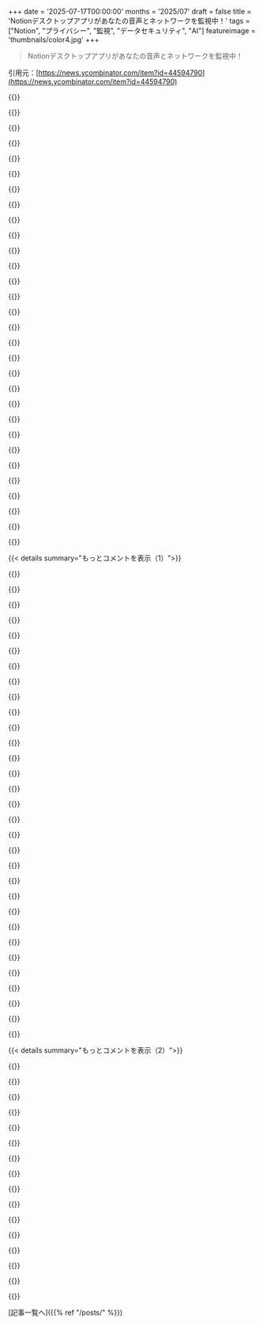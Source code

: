 +++
date = '2025-07-17T00:00:00'
months = '2025/07'
draft = false
title = 'Notionデスクトップアプリがあなたの音声とネットワークを監視中！'
tags = ["Notion", "プライバシー", "監視", "データセキュリティ", "AI"]
featureimage = 'thumbnails/color4.jpg'
+++

> Notionデスクトップアプリがあなたの音声とネットワークを監視中！

引用元：[https://news.ycombinator.com/item?id=44594790](https://news.ycombinator.com/item?id=44594790)




{{<matomeQuote body="Notionのデスクトップアプリが会議中に「AIミーティングノートを開始しますか？」って通知出すんだ。最初はGoogle Workspaceでカレンダー見てるのかと思ったけど、遅れて参加しても通知が来るから違うって気づいたよ。<br>Notionサポートからの回答は「マイク監視とネットワークポート分析を組み合わせた検出」だって。OSレベルでマイクとネットワークを監視してるってこと。だから、もうNotionデスクトップアプリはアンインストールしたわ。" userName="HoyaSaxa" createdAt="2025/07/17 15:59:54" color="#45d325">}}




{{<matomeQuote body="やっほー！<br>1. Notionが音声を録音するのは、ミーティングノート機能を使った時だけだよ。詳しくはここ見てね: https://www.notion.com/help/ai-meeting-notes<br>2. Notionデスクトップアプリの会議通知は、マイクがオンになったのを検出してるだけで、マイクからの音声は聞いてないよ。この機能は設定でオフにできるんだ。通知 ＞ デスクトップ会議検出通知ってとこでね。ソース: Notionで働いてるんだ。" userName="wustep" createdAt="2025/07/17 18:54:09" color="#785bff">}}




{{<matomeQuote body="詳しく言うとね、<br>Notionデスクトップアプリは、Zoomみたいにマイクを使ってるプロセスがあるかを調べてるだけだよ。Notionは、マイクから入ってくる音声を環境的に聞いたり、他のアプリが受け取った信号を盗み聞きしたりはしないし、できないよ。検出は、マイクを使ってるプロセスがあるかどうかだけで、音声は関係ない。OSのマイクインジケーターを見れば、Notionがマイクを使ってないことがわかるはずだよ。<br>もしマイク使用中のプロセスを検出したら、Notionは通知を出すんだけど、カレンダーを連携してたら会議イベントと紐付けようとするよ。カレンダー連携は必須じゃないし、この通知は設定からオフにできるんだ。ユーザーがミーティングノートを始めて「録音」をクリックした時だけ、Notionはマイクを起動するよ。これにはOSの同意ダイアログが必要だから、勝手にはできないんだ。(Notionで働いてるよ)" userName="jitl" createdAt="2025/07/17 18:59:56" color="#38d3d3">}}




{{<matomeQuote body="これをオプトインにすれば問題ないのにね。" userName="chinathrow" createdAt="2025/07/17 19:04:29" color="">}}




{{<matomeQuote body="Notionはオプトインにするのが好きじゃないんだ。オプトインの機能は、オプトアウトの機能の1%くらいしか使われないからね。もっといい落としどころとしては、デフォルトで有効にしておいて、最初の数回は「これ、いらないからオフにして」ってボタンを見せることかな。<br>編集: 特定の役割の人を責めるべきじゃなかったね。僕らはオプトアウト、つまりデフォルト有効が、全体の利便性を高めるって考えてるんだ。でも、初回利用時にもっとユーザーに選択権を与えるとか、別のバランス点を見つける必要があるね。" userName="jitl" createdAt="2025/07/17 19:08:11" color="#785bff">}}




{{<matomeQuote body="説明ありがとう。今日Notionデスクトップをインストールするところだったけど、やめるわ。" userName="dakiol" createdAt="2025/07/17 19:14:45" color="">}}




{{<matomeQuote body="なんで？これの何が問題なのか理解できないんだけど。もしアプリが同意なしにNotionにデータを送ってるなら、それはもちろんプライバシー問題だけど、デスクトップアプリがただマイクを使ってるかチェックして録音を提案するだけなら、何が問題なの？" userName="XCabbage" createdAt="2025/07/17 19:21:51" color="">}}




{{<matomeQuote body="お前らの新機能はプライバシー侵害だよ。誰かのマイクがオンかどうかなんて、招待されてない限りお前らには関係ないだろ！<br>それがそんなに難しいのか？<br>「僕らのPMはオプトインが嫌いなんです」って、史上最低の言い訳だ。<br>マイクのアクティベーションについて、本社に電話してるんじゃないだろうな？してるのか？<br>最近、Notionを使ってる組織に入ったんだが、デスクトップアプリをインストールしないように、あるいはNotion自体をやめるように積極的に働きかけるつもりだ。" userName="chinathrow" createdAt="2025/07/17 19:16:42" color="#ff5733">}}




{{<matomeQuote body="「僕らのPMはオプトインが嫌いなんです」だって？<br>それなら実装を拒否しろよ。神に誓って、もっと尊厳を持て！" userName="meindnoch" createdAt="2025/07/17 19:36:11" color="">}}




{{<matomeQuote body="このアプリはほぼ間違いなく、同意なしにNotionにデータを送ってるだろうな。お前らには分からないだけだ。<br>企業がたとえ小さなプライバシー侵害でもするなら、俺は全く信用しないね。OpenSnitchとかLittleSnitchを動かしてみろよ。ほとんどのアプリが、お前らが知らない多くのドメインに接続してるのが分かるから。どんなデータが流出してるかなんて誰にも分からないよ。もちろん、オープンソースみたいなプライバシー保護アプリを使ってるなら話は別だけどな。" userName="const_cast" createdAt="2025/07/17 19:29:06" color="#ff33a1">}}




{{<matomeQuote body="マイクが使われ始めたのを検知するってことに、具体的にどんなプライバシー問題があるの？って疑問だな。" userName="hackinthebochs" createdAt="2025/07/17 21:44:33" color="">}}




{{<matomeQuote body="PMが俺の同意なしに俺のハードウェアを勝手にいじるなんてありえない。PMはオプトインを嫌うけど、ユーザーはオプトアウトを嫌がるんだよ。利用率が低いのはUXの問題だし、同意なしで有効にしても水増しされた指標になるだけだ。" userName="sturza" createdAt="2025/07/17 19:29:33" color="#ff5733">}}




{{<matomeQuote body="俺の習慣を追跡して、マイクの使い方がデータブローカーに報告されるってこと？それじゃ、俺の生活状況や習慣がもっと細かくプロファイリングされちゃうじゃん。" userName="bayindirh" createdAt="2025/07/17 22:21:05" color="">}}




{{<matomeQuote body="二者同意州ではどうなるんだ？俺は同意できても、会議の参加者は同意できないだろ？Notionは俺だけ聞いて、参加者は聞かないのか？数週間前にHR／法務から会議録音のメールが来て、これまで考えたことなかったからさ。" userName="fusslo" createdAt="2025/07/18 14:16:45" color="#785bff">}}




{{<matomeQuote body="「PMがオプトインを嫌う」って言うけど、HNとかで邪悪なMicrosoft、Apple、Googleの幹部が製品を劣化させようとしてるって言われても、現実はもっと単純なことが多いんだ。こっそり聞いてサーバーに全部送るアプリも、悪の仕業かもしれないけど、俺の経験だと、エンジニアとPMが「自社製品をユーザーに提示」ってタスクで「LLMで会話分析して製品勧めようか？」ってなった可能性の方が高いんじゃないかな？" userName="eddythompson80" createdAt="2025/07/17 19:29:15" color="#45d325">}}




{{<matomeQuote body="もし役立つなら、これは最近で一番頭に来たことの一つだよ。なんでこれがオプトインじゃなかったのか理解できないね。" userName="CubsFan1060" createdAt="2025/07/17 19:01:01" color="">}}




{{<matomeQuote body="ユーザーがオプトアウトを嫌うってのは事実じゃないね。HNのユーザーは嫌がる傾向にあるけど、多くのユーザーは代替案（設定で見つけにくいとか、邪魔な「新機能」の表示とか）を嫌ってると思うんだ。俺的には、オプトインとオプトアウトの使い分けはかなり微妙で、機能と既存の信頼によるよ。" userName="fiddlerwoaroof" createdAt="2025/07/17 19:59:25" color="#ff5733">}}




{{<matomeQuote body="いやエディ、おまえの単純なシナリオより、邪悪なテック企業がユーザーのプライバシーを侵害して、追加の利益のために許可されてないデータを集める「悪のシナリオ」の方が可能性高いに決まってるだろ。" userName="owebmaster" createdAt="2025/07/17 19:43:30" color="">}}




{{<matomeQuote body="私たちはあなたの習慣をデータブローカーには報告していません。この情報は純粋にローカルのUIのために使われています。" userName="jitl" createdAt="2025/07/18 01:04:05" color="#45d325">}}




{{<matomeQuote body="最初から全部オンにしといて、ユーザーが要らない機能はオフにできるようにポップアップ出せば？<br>どの機能に興味あるかデータも取れるし、いい妥協点だろ。" userName="FuriouslyAdrift" createdAt="2025/07/17 19:19:46" color="#38d3d3">}}




{{<matomeQuote body="多分、録音してるのはNotionの方だろ？<br>Notionは俺の同意しか必要としてない。<br>もし他の参加者が２者同意の州にいるなら、会議メモを無効にするのは俺の責任ってことか？" userName="fusslo" createdAt="2025/07/18 14:41:07" color="">}}




{{<matomeQuote body="PMちゃんとしろよ！<br>プライバシーはデフォルトで尊重されるべきで、ユーザーがオプトアウトしなくていいだろ。<br>マイク許可に価値があるならいいけど、ちゃんと教えろ！<br>カレンダー共有とか他のやり方もあるのに、これはズルいし隠してる。<br>Notionはもう使わない。" userName="mbreese" createdAt="2025/07/17 22:52:09" color="#ff5733">}}




{{<matomeQuote body="「ほぼ確実」って言ってるけど、何か証拠あんの？<br>それだけで話を進めるのは無理があるし、話が堂々巡りだろ。" userName="brookst" createdAt="2025/07/17 20:09:18" color="">}}




{{<matomeQuote body="Notionはなんでネットワークトラフィックを監視する前に、ちゃんと同意を取らなかったんだ？<br>他にネットワークトラフィックを監視するケースってあるの？<br>もしあるなら、何？" userName="dml2135" createdAt="2025/07/17 20:30:02" color="">}}




{{<matomeQuote body="あの怪しい会議には出てないけど、多分やってるんだろうな。<br>ユーザーへのアナリティクス属性付けの課題について、エンジニアやPMと議論したことはあるよ。" userName="eddythompson80" createdAt="2025/07/17 19:48:44" color="">}}




{{<matomeQuote body="新機能をユーザーに知らせて有効にするよう頼む方法は、いくらでもあるだろ。" userName="sturza" createdAt="2025/07/17 20:03:50" color="">}}




{{<matomeQuote body="マイク検出の機能って、チェックしたことやその結果がNotionにネットワークで送られたりするの？" userName="chaps" createdAt="2025/07/17 19:05:27" color="">}}




{{<matomeQuote body="Notionが盗聴できないなんて嘘っぱちだ。<br>Notionはいつでも盗聴できるんだよ。<br>Macのインジケーターも常に目立つわけじゃない。<br>俺が他の会議メモアプリで同じ盗聴システム作ったから、よく知ってる。<br>Appleともこのセキュリティ問題について話したんだ。" userName="wferrell" createdAt="2025/07/17 20:17:03" color="#ff5c5c">}}




{{<matomeQuote body="ソフト使う前に使い方聞かれたり、新機能のチュートリアルが出るのはマジでやめてほしい。使いたくなくなる。" userName="threetonesun" createdAt="2025/07/17 19:50:03" color="">}}




{{<matomeQuote body="「ほぼ確実に」ってのは憶測だろ？仮説で文句言うなよ。ローカルWebプロキシで確認できるし、Electronアプリなんだからソースコードも調べられるだろ。" userName="viraptor" createdAt="2025/07/17 20:13:37" color="#45d325">}}




{{< details summary="もっとコメントを表示（1）">}}

{{<matomeQuote body="マイクがオンか見るだけで、話してる内容は聞いてないよ（許可してない限り）。ネットワークトラフィックも見て音声が送信されてるか確認してるんだ。これは誤検出を減らすための一般的な方法で、LookAwayっていう自分のアプリも同じことしてるよ。https://lookaway.app" userName="_kush" createdAt="2025/07/17 17:23:13" color="#ff33a1">}}




{{<matomeQuote body="macOSってアプリがネットワークトラフィック監視するのには明確な許可がいるんじゃない？君のアプリはそう聞いてるんだろうけど、Notionは聞いてないから投稿者が驚いたんだろ。" userName="AlexandrB" createdAt="2025/07/17 17:25:28" color="">}}




{{<matomeQuote body="俺のNotion（macOS）はネットワーク上のデバイス検出を許可するように聞いてきたよ。これって”ネットワークトラフィック監視”に関係してると思うんだ。" userName="tbeseda" createdAt="2025/07/17 17:30:07" color="">}}




{{<matomeQuote body="いや、それはmacOS 15以降に出るようになった新しい”Local Network”のプロンプトだよ。<br>mDNSとかSSDP、WebRTC ICEとか、マルチキャストやブロードキャストソケットを開くアプリは許可を求められるんだ。NotionみたいなElectronアプリはデフォルトでこれをやるから、あのダイアログが出るんだよ。" userName="_kush" createdAt="2025/07/17 18:29:38" color="#ff33a1">}}




{{<matomeQuote body="Electronアプリがデフォルトで許可を求めるのは良くないデフォルト設定だな。ユーザーが無視して”はい”って答えちゃうように教育してるようなもんだ。" userName="jraph" createdAt="2025/07/17 21:51:36" color="">}}




{{<matomeQuote body="アプリ開発者から見たら、ユーザーが権限に何も考えずに同意してくれるのは良いことなんだよ。悪意がなくても、許可を拒否されると機能が動かなくて悪いレビューにつながるからね。OSがセキュリティに配慮した行動を簡単にさせてくれることを期待するけど、いつもがっかりさせられるわ。" userName="JadeNB" createdAt="2025/07/17 22:08:32" color="#38d3d3">}}




{{<matomeQuote body="”これってXXの許可がないと動かないんだ、なぜならYYだからね。[直す]”みたいなメッセージが出れば別に問題ないだろ。" userName="jraph" createdAt="2025/07/17 22:17:19" color="">}}




{{<matomeQuote body="ユーザーは納得しても、アプリ開発者を説得するのは難しいんだよ。俺も教師だけど、指示を読まない生徒にはうんざりする。でも、自分も急いでる時は大事なことを見落としがちだ。だから、明確な指示があっても、ユーザーはそれを無視して”動かない”って言いがちだし、そういうユーザーに対応しなくて済むなら、許可をデフォルトにしたくなる気持ちもわかるんだ。" userName="JadeNB" createdAt="2025/07/17 22:52:24" color="#ff5c5c">}}




{{<matomeQuote body="これはChromiumとmacOSの問題だと思うよ。詳細はこちら：<br>https://issues.chromium.org/issues/346505950https://x.com/rauchg/status/1846590635677004039?s=46&t=kVfjh..." userName="wustep" createdAt="2025/07/18 01:07:04" color="">}}




{{<matomeQuote body="面白いね。でも「ローカルデバイスの検出」権限がネットワーク監視を許可するって情報は見つけられなかったな。BonjourとかマルチキャストDNSだけみたいだけど、誰か確かなこと知ってる？" userName="simple10" createdAt="2025/07/17 18:20:20" color="">}}




{{<matomeQuote body="俺にとっても初耳だね。パケットキャプチャには普通スーパーユーザー権限が必要だけど、macOSのSystem/Network Extensionsについては詳しくないんだ。Appleのドキュメント[0]をざっと読んだ限りでは、パケットフィルタリングや傍受、読み込みには[1]が必要みたいだよ。<br>[0]: https://developer.apple.com/documentation/technotes/tn3179-u...<br>[1]: https://developer.apple.com/documentation/NetworkExtension/c..." userName="mh-" createdAt="2025/07/17 18:32:22" color="#45d325">}}




{{<matomeQuote body="現在のソケットのスナップショットを取るだけなら、特別な権限は必要ないよ。" userName="_kush" createdAt="2025/07/17 17:44:06" color="">}}




{{<matomeQuote body="そうそう、非サンドボックスアプリなら開いてるファイルディスクリプタを反復処理できるんだ。ローカルのどのアプリがTCPで接続してるか検知できるから超便利だよね。これをロックダウンしないでほしいな。トラフィックを傍受はできないけど、どこに接続してるかは見えるんだ。" userName="jjcob" createdAt="2025/07/17 18:37:58" color="#785bff">}}




{{<matomeQuote body="Notionの動作の遅さにめちゃくちゃ腹が立って大嫌いになったけど、ちっちゃいビジネスで使ってるから未だに課金してるんだよね。非技術系の従業員がクライアントやタスク、支払いのデータベースとして使ってるからさ。何回か代替案を探したけど、結局いいのが見つからないんだ。いっそ自分で作るべきかなって思う時もあるよ。" userName="untech" createdAt="2025/07/17 17:29:15" color="">}}




{{<matomeQuote body="Anytype（https://anytype.io）とかAppflowy（https://appflowy.com）はどう？" userName="tummler" createdAt="2025/07/17 17:49:10" color="">}}




{{<matomeQuote body="Anytypeって仕事で使ってる？俺は入れてみたけど、Notionに比べてメモを整理するのがちょっと大変に感じるんだよね。もっと抽象的な「知識管理システム」って感じがするし。今また開いてみたら「新機能」のポップアップが出てきて、「Relations are now properties」とか「types」、「templates」、「sets」、「queries」とか書いてあってさ。俺はただ単純な階層でメモを取りたいだけなのに。" userName="__jonas" createdAt="2025/07/17 20:42:11" color="">}}




{{<matomeQuote body="これらのコンセプトはNotionから直接コピーされてるね。俺はAnytypeの方がより効率的だと思うよ。Notionにめちゃくちゃ慣れてるから簡単に適応できたけどね。" userName="bGl2YW5j" createdAt="2025/07/17 20:51:38" color="">}}




{{<matomeQuote body="NocoDBはどうかな？ドキュメント向けじゃないけど、データベースとして使ってるって言ってたよね。https://github.com/nocodb/nocodb" userName="seanw444" createdAt="2025/07/17 17:38:11" color="#785bff">}}




{{<matomeQuote body="他にも提案あるけど、Affineはどう？<br>https://affine.pro/<br>自己ホストもできるし、Notionに近い機能でプライバシーもよさそう。会社でNotion使えないから、私もプライベートで安全なNotion代替を探してるんだ。テンプレート、タスク、スクラムが好きだけど、個人情報は保存したくないんだよね。" userName="tekawade" createdAt="2025/07/17 20:29:49" color="#38d3d3">}}




{{<matomeQuote body="パフォーマンス問題で困ってるんだね。過去1、2年でかなり改善したはずだよ。もし遅いページがあったら、僕にメールしてよ。" userName="wustep" createdAt="2025/07/18 01:11:27" color="#ff5733">}}




{{<matomeQuote body="個人のプロジェクトにNotionをたくさん使ってたけど、クライアント向けにはMicrosoft Loopに、個人向けにはObsidianに乗り換えたよ。" userName="major505" createdAt="2025/07/17 18:36:56" color="">}}




{{<matomeQuote body="Notionのパフォーマンスは本当ひどいよね。何年も使ってるけど、初期の頃と比べるとかなり悪くなったよ。" userName="dml2135" createdAt="2025/07/17 18:34:07" color="">}}




{{<matomeQuote body="Outlineもかなりいいよ。Notionのスペースも全部インポートできるんだ。<br>https://getoutline.com" userName="paul-tharun" createdAt="2025/07/17 18:55:51" color="#ff5c5c">}}




{{<matomeQuote body="Notionの代替を探してる人に。俺が作ってるDocmostはどうかな。<br>https://docmost.com<br>UIがいいし、リアルタイムコラボや図形もサポートしてるよ。自己ホストもできるんだ。" userName="Pi9h" createdAt="2025/07/17 17:34:29" color="#ff33a1">}}




{{<matomeQuote body="Docmostを自己ホストしてて気に入ってるよ、作ってくれてありがとう！Wikiとして公開できるようになるかな？今の共有機能だと、特定のURLを共有して公開ページをライブ編集しなきゃいけないんだ。" userName="xelia" createdAt="2025/07/17 17:52:38" color="#38d3d3">}}




{{<matomeQuote body="次の共有目標は「Space」単位で共有できるようにすることだよ。「Workspace」全体じゃないけど、それで合ってるかな？" userName="Pi9h" createdAt="2025/07/17 20:43:43" color="">}}




{{<matomeQuote body="そうだよ！音楽制作のドキュメントを公開したいんだ。貢献も受け入れたいな。作業中は公開せずにプライベートにしておきたいんだよ。" userName="xelia" createdAt="2025/07/17 22:25:39" color="#ff33a1">}}




{{<matomeQuote body="公開できるツールを探してたんだ。エンドユーザー向けのヘルプドキュメントシステムを作って、開発者向けの技術情報や議論も混ぜたいんだよね。ヘルプをアプリの挙動に関する唯一の真実のソースにしたい。これにはドキュメントのブロックを“public”ってマークして、それだけをちゃんと公開できるようにする機能が必要だよ。今できるのかな？それとも将来サポートする予定ある？" userName="oehpr" createdAt="2025/07/17 23:02:43" color="#ff5733">}}




{{<matomeQuote body="見た目がすごく素敵だね。でも、これObsidianみたいにスタンドアロンアプリだったらいいのに。メモにWebアプリはいらないんだ。メモは全部ファイルだからね。用途が違うのはわかるけど、Obsidianがもっと君のアプリやNotionみたいに見えて、感じられたらいいのにってすごく思うよ。" userName="barbazoo" createdAt="2025/07/17 17:49:51" color="#38d3d3">}}




{{<matomeQuote body="もっと調べてみたら、4oがNotionが優れてることをする機能を追加するプラグインのリストを実際に作成したんだ。だから、datatablesとかを手に入れる方法はおそらくあるってことだね。" userName="barbazoo" createdAt="2025/07/17 18:10:18" color="">}}

{{</details>}}




{{< details summary="もっとコメントを表示（2）">}}

{{<matomeQuote body="これを上にあったnocodbと統合したらうまくいくか考えてるよ。僕もドキュメントでデータベースを使ってるからさ。" userName="savolai" createdAt="2025/07/17 19:39:16" color="">}}




{{<matomeQuote body="Iframe埋め込み機能を使って、君のNocoDBデータベースを埋め込めるよ。" userName="Pi9h" createdAt="2025/07/17 20:41:13" color="#38d3d3">}}




{{<matomeQuote body="それはUX的に本当に不器用だよ（スクロールバー、NocoDBページの周りのコンテンツとか）。もっと深い統合が必要だね。最低でも、Notionみたいに@を使って行に直接リンクできるとか、行のURLを調べずに済む機能が欲しいな。" userName="savolai" createdAt="2025/07/18 06:30:52" color="#ff33a1">}}




{{<matomeQuote body="すごくいいね。こんなツールが埋め込み可能だったらいいのに。例えば、既存のアプリに組み込めるとかさ。" userName="moomoo11" createdAt="2025/07/17 17:49:42" color="">}}




{{<matomeQuote body="面白い話があるんだ。Notionドキュメントを開こうとして、アプリでコマンドOを直感的に押したんだよね。もちろん、そのコマンドはNotionドキュメントを開かないんだけど、オーディオ転写をオンにするんだ。それで2時間後、チームの概要ページの一番下に、妻や犬との会話の断片から、まるで狂人の日記みたいに転写されてることに気づいたよ。気づいて削除できてよかった。" userName="toddmorey" createdAt="2025/07/17 19:35:02" color="#ff5733">}}




{{<matomeQuote body="犬も転写してたの？犬の鳴き声を翻訳できるLLMができるまであとどれくらいかな…" userName="TYPE_FASTER" createdAt="2025/07/17 19:41:30" color="#785bff">}}




{{<matomeQuote body="人々はクジラやイルカのコミュニケーションを分類しようと面白い研究をしてるよ。https://blog.padi.com/talk-to-whales-with-ai/" userName="callalex" createdAt="2025/07/17 20:03:30" color="#ff33a1">}}




{{<matomeQuote body="アプリ開発者だけど、これって悪意があるわけじゃないよ。マイクが使われてるかとか、ハードウェアのパターンで会議中か判断できるんだ。盗聴してるわけじゃない。" userName="pat64" createdAt="2025/07/17 19:14:05" color="#785bff">}}




{{<matomeQuote body="彼らのやり方が問題なんだよ。せめて『メモ取りアシスタントのために会議参加をチェックしてるけど、いい？』って同意を求めるべき。同意を勝手に前提にするな。" userName="shreddit" createdAt="2025/07/17 20:06:57" color="">}}




{{<matomeQuote body="Notion側を擁護すると、プライバシーに配慮した監視も可能だよ。例えば音声分析やマイク使用状況のチェックとか。でも、オフにするオプションやオプトイン方式にすべきだね。" userName="rob74" createdAt="2025/07/17 17:29:16" color="#45d325">}}




{{<matomeQuote body="プライバシーの問題はあるけど、データを外部サーバーに送る監視と、プログラムの正当な目的でオフラインのみで使う監視は区別すべきだ。" userName="like_any_other" createdAt="2025/07/17 18:19:22" color="">}}




{{<matomeQuote body="Notionデスクトップがマイク音声にアクセスできるってこと？それともマイクが使われてるかだけ分かるってこと？前者は心配だけど、後者なら気にしない。" userName="e9a8a0b3aded" createdAt="2025/07/17 17:23:36" color="">}}




{{<matomeQuote body="後者だよ。アプリがマイクの音声にアクセスするには、明示的なマイク監視の許可が必要だから。" userName="_kush" createdAt="2025/07/17 17:47:34" color="#45d325">}}




{{<matomeQuote body="設定 ＞ 通知 ＞ デスクトップ会議検出通知で、この機能をオフにできるよ。でも、マイクやネットワーク監視も完全に止まるかは確認してないけどね。" userName="jherdman" createdAt="2025/07/17 18:08:13" color="#ff5733">}}




{{<matomeQuote body="Macにはこの設定がないよ。" userName="sevenseacat" createdAt="2025/07/18 14:28:55" color="">}}

{{</details>}}



[記事一覧へ]({{% ref "/posts/" %}})
